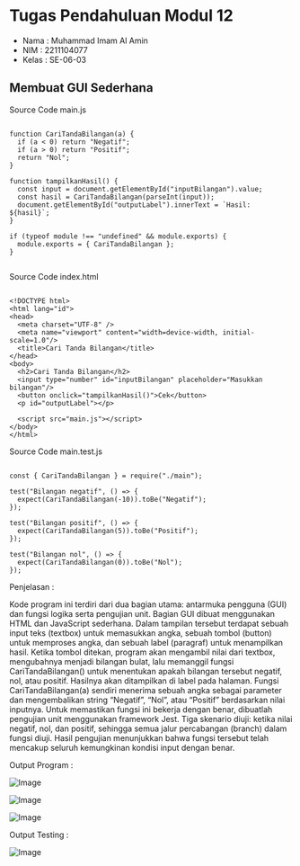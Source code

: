 # Tugas Pendahuluan Modul 12

- Nama : Muhammad Imam Al Amin
- NIM : 2211104077
- Kelas : SE-06-03

## Membuat GUI Sederhana

Source Code main.js

```

function CariTandaBilangan(a) {
  if (a < 0) return "Negatif";
  if (a > 0) return "Positif";
  return "Nol";
}

function tampilkanHasil() {
  const input = document.getElementById("inputBilangan").value;
  const hasil = CariTandaBilangan(parseInt(input));
  document.getElementById("outputLabel").innerText = `Hasil: ${hasil}`;
}

if (typeof module !== "undefined" && module.exports) {
  module.exports = { CariTandaBilangan };
}


```

Source Code index.html

```

<!DOCTYPE html>
<html lang="id">
<head>
  <meta charset="UTF-8" />
  <meta name="viewport" content="width=device-width, initial-scale=1.0"/>
  <title>Cari Tanda Bilangan</title>
</head>
<body>
  <h2>Cari Tanda Bilangan</h2>
  <input type="number" id="inputBilangan" placeholder="Masukkan bilangan"/>
  <button onclick="tampilkanHasil()">Cek</button>
  <p id="outputLabel"></p>

  <script src="main.js"></script>
</body>
</html>

```

Source Code main.test.js

```

const { CariTandaBilangan } = require("./main");

test("Bilangan negatif", () => {
  expect(CariTandaBilangan(-10)).toBe("Negatif");
});

test("Bilangan positif", () => {
  expect(CariTandaBilangan(5)).toBe("Positif");
});

test("Bilangan nol", () => {
  expect(CariTandaBilangan(0)).toBe("Nol");
});

```

Penjelasan :

Kode program ini terdiri dari dua bagian utama: antarmuka pengguna (GUI) dan fungsi logika serta pengujian unit. Bagian GUI dibuat menggunakan HTML dan JavaScript sederhana. Dalam tampilan tersebut terdapat sebuah input teks (textbox) untuk memasukkan angka, sebuah tombol (button) untuk memproses angka, dan sebuah label (paragraf) untuk menampilkan hasil. Ketika tombol ditekan, program akan mengambil nilai dari textbox, mengubahnya menjadi bilangan bulat, lalu memanggil fungsi CariTandaBilangan() untuk menentukan apakah bilangan tersebut negatif, nol, atau positif. Hasilnya akan ditampilkan di label pada halaman. Fungsi CariTandaBilangan(a) sendiri menerima sebuah angka sebagai parameter dan mengembalikan string “Negatif”, “Nol”, atau “Positif” berdasarkan nilai inputnya. Untuk memastikan fungsi ini bekerja dengan benar, dibuatlah pengujian unit menggunakan framework Jest. Tiga skenario diuji: ketika nilai negatif, nol, dan positif, sehingga semua jalur percabangan (branch) dalam fungsi diuji. Hasil pengujian menunjukkan bahwa fungsi tersebut telah mencakup seluruh kemungkinan kondisi input dengan benar.

Output Program :

![Image](https://github.com/user-attachments/assets/fb5d7d1b-827a-4a1e-a807-3e113b97ee79)

![Image](https://github.com/user-attachments/assets/c80ac0b3-4551-4f7d-8bbc-f35d94546a6e)

![Image](https://github.com/user-attachments/assets/3f6488fc-981e-4f16-8cbe-e3a13741359d)

Output Testing :

![Image](https://github.com/user-attachments/assets/616cab7e-c791-4e4a-a691-290a0a4f1f64)

